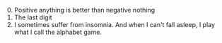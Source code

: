 0. Positive anything is better than negative nothing
1. The last digit
2. I sometimes suffer from insomnia. And when I can't fall asleep, I play what I call the alphabet game.
